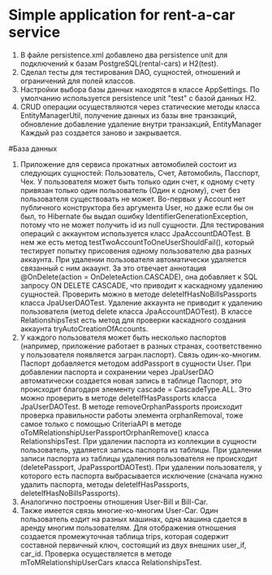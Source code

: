 # Simple application for rent-a-car service
1. В файле persistence.xml добавлено два persistence unit для подключений к базам PostgreSQL(rental-cars) и H2(test).
2. Сделал тесты для тестирования DAO, сущностей, отношений и ограничений для полей классов. 
3. Настройки выбора базы данных находятся в классе  AppSettings. По умолчанию используется persistence 
unit "test" с базой данных H2.
4. CRUD операции осуществляются через статические методы класса EntityManagerUtil, получение данных из базы вне транзакций, 
обновление добавление удаление внутри транзакций, EntityManager Каждый раз создается заново и закрывается.

#База данных
1. Приложение для сервиса прокатных автомобилей состоит из следующих сущностей: Пользователь, Счет, Автомобиль, Пасспорт, Чек.
 У пользователя может быть только один счет, к одному счету привязан только один пользователь (Один к одному), 
 счет без пользователя существовать не может. Во-первых у Account нет публичного конструктора без аргумента User, но даже если бы он был,
 то Hibernate бы выдал ошибку IdentifierGenerationException, потому что не может получить id из null сущности.
 Для тестирования операций с аккаунтом используется класс JpaAccountDAOTest. В нем же есть метод testTwoAccountToOneUserShouldFail(),
 который тестирует попытку присовения одному пользователю два разных аккаунта. При удалении пользователя автоматически удаляется связанный с ним акааунт.
 За это отвечает аннотация @OnDelete(action = OnDeleteAction.CASCADE), она добавляет к SQL запросу ON DELETE CASCADE, что приводит к 
 каскадному удалению сущностей. Проверить можно в методе deleteIfHasNoBillsPassports класса JpaUserDAOTest. Удаление аккаунта не приводит к 
 удалению пользователя (метод delete класса JpaAccountDAOTest). В классе RelationshipsTest есть метод для проверки каскадного создания аккаунта tryAutoCreationOfAccounts.
 2. У каждого пользователя может быть несколько паспортов (например, приложение работает в разных странах, соответственно у пользователя появляется загран.паспорт).
 Связь один-ко-многим. Паспорт добавляется методом addPassport в сущности User. При добавлении паспорта и сохранении через JpaUserDAO автоматически создается новая запись в таблице Паспорт, это происходит благодаря элементу cascade = CascadeType.ALL.
 Это можно проверить в методе deleteIfHasPassports класса JpaUserDAOTest. В методе removeOrphanPassports происходит проверка правильности работы элемента orphanRemoval, 
 тоже самое только с помощью CriteriaAPI в методе oToMRelationshipUserPassportOrphanRemove() класса RelationshipsTest. 
 При удалении паспорта из коллекции в сущности пользователь, удаляется запись паспорта из таблицы. При удалении записи паспорта из таблицы удаления пользователя не происходит (deletePassport, JpaPassportDAOTest).
 При удалении пользователя, у которого есть паспорта выбрасывается исключение (сначала нужно удалить паспорта, методы deleteIfHasPassports, deleteIfHasNoBillsPassports).
 3. Аналогично построены отношения User-Bill и Bill-Car.
 4. Также имеется связь многие-ко-многим User-Car. Один пользователь ездит на разных машинах, одна машина сдается в аренду многим пользователям.
 Для отображения отношения создается промежуточная таблица trips, которая содержит составной первичный ключ, состоящий из двух внешних user_if, car_id.
 Проверка осуществляется в методе mToMRelationshipUserCars класса RelationshipsTest.
   
 
 
 

